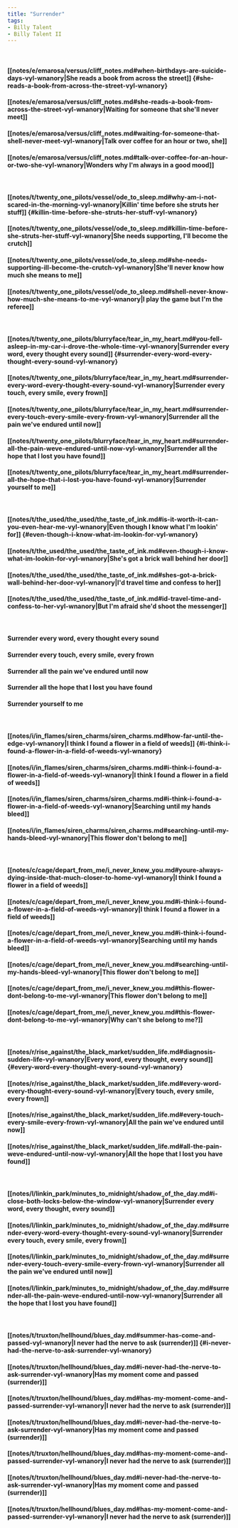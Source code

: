 ```yaml
---
title: "Surrender"
tags:
- Billy Talent
- Billy Talent II
---
```

&nbsp;
#### [[notes/e/emarosa/versus/cliff_notes.md#when-birthdays-are-suicide-days-vyl-wnanory|She reads a book from across the street]] {#she-reads-a-book-from-across-the-street-vyl-wnanory}
#### [[notes/e/emarosa/versus/cliff_notes.md#she-reads-a-book-from-across-the-street-vyl-wnanory|Waiting for someone that she'll never meet]]
#### [[notes/e/emarosa/versus/cliff_notes.md#waiting-for-someone-that-shell-never-meet-vyl-wnanory|Talk over coffee for an hour or two, she]]
#### [[notes/e/emarosa/versus/cliff_notes.md#talk-over-coffee-for-an-hour-or-two-she-vyl-wnanory|Wonders why I'm always in a good mood]]
&nbsp;
#### [[notes/t/twenty_one_pilots/vessel/ode_to_sleep.md#why-am-i-not-scared-in-the-morning-vyl-wnanory|Killin' time before she struts her stuff]] {#killin-time-before-she-struts-her-stuff-vyl-wnanory}
#### [[notes/t/twenty_one_pilots/vessel/ode_to_sleep.md#killin-time-before-she-struts-her-stuff-vyl-wnanory|She needs supporting, I'll become the crutch]]
#### [[notes/t/twenty_one_pilots/vessel/ode_to_sleep.md#she-needs-supporting-ill-become-the-crutch-vyl-wnanory|She'll never know how much she means to me]]
#### [[notes/t/twenty_one_pilots/vessel/ode_to_sleep.md#shell-never-know-how-much-she-means-to-me-vyl-wnanory|I play the game but I'm the referee]]
&nbsp;
#### [[notes/t/twenty_one_pilots/blurryface/tear_in_my_heart.md#you-fell-asleep-in-my-car-i-drove-the-whole-time-vyl-wnanory|Surrender every word, every thought every sound]] {#surrender-every-word-every-thought-every-sound-vyl-wnanory}
#### [[notes/t/twenty_one_pilots/blurryface/tear_in_my_heart.md#surrender-every-word-every-thought-every-sound-vyl-wnanory|Surrender every touch, every smile, every frown]]
#### [[notes/t/twenty_one_pilots/blurryface/tear_in_my_heart.md#surrender-every-touch-every-smile-every-frown-vyl-wnanory|Surrender all the pain we've endured until now]]
#### [[notes/t/twenty_one_pilots/blurryface/tear_in_my_heart.md#surrender-all-the-pain-weve-endured-until-now-vyl-wnanory|Surrender all the hope that I lost you have found]]
#### [[notes/t/twenty_one_pilots/blurryface/tear_in_my_heart.md#surrender-all-the-hope-that-i-lost-you-have-found-vyl-wnanory|Surrender yourself to me]]
&nbsp;
#### [[notes/t/the_used/the_used/the_taste_of_ink.md#is-it-worth-it-can-you-even-hear-me-vyl-wnanory|Even though I know what I'm lookin' for]] {#even-though-i-know-what-im-lookin-for-vyl-wnanory}
#### [[notes/t/the_used/the_used/the_taste_of_ink.md#even-though-i-know-what-im-lookin-for-vyl-wnanory|She's got a brick wall behind her door]]
#### [[notes/t/the_used/the_used/the_taste_of_ink.md#shes-got-a-brick-wall-behind-her-door-vyl-wnanory|I'd travel time and confess to her]]
#### [[notes/t/the_used/the_used/the_taste_of_ink.md#id-travel-time-and-confess-to-her-vyl-wnanory|But I'm afraid she'd shoot the messenger]]
&nbsp;
#### Surrender every word, every thought every sound
#### Surrender every touch, every smile, every frown
#### Surrender all the pain we've endured until now
#### Surrender all the hope that I lost you have found
#### Surrender yourself to me
&nbsp;
#### [[notes/i/in_flames/siren_charms/siren_charms.md#how-far-until-the-edge-vyl-wnanory|I think I found a flower in a field of weeds]] {#i-think-i-found-a-flower-in-a-field-of-weeds-vyl-wnanory}
#### [[notes/i/in_flames/siren_charms/siren_charms.md#i-think-i-found-a-flower-in-a-field-of-weeds-vyl-wnanory|I think I found a flower in a field of weeds]]
#### [[notes/i/in_flames/siren_charms/siren_charms.md#i-think-i-found-a-flower-in-a-field-of-weeds-vyl-wnanory|Searching until my hands bleed]]
#### [[notes/i/in_flames/siren_charms/siren_charms.md#searching-until-my-hands-bleed-vyl-wnanory|This flower don't belong to me]]
&nbsp;
#### [[notes/c/cage/depart_from_me/i_never_knew_you.md#youre-always-dying-inside-that-much-closer-to-home-vyl-wnanory|I think I found a flower in a field of weeds]]
#### [[notes/c/cage/depart_from_me/i_never_knew_you.md#i-think-i-found-a-flower-in-a-field-of-weeds-vyl-wnanory|I think I found a flower in a field of weeds]]
#### [[notes/c/cage/depart_from_me/i_never_knew_you.md#i-think-i-found-a-flower-in-a-field-of-weeds-vyl-wnanory|Searching until my hands bleed]]
#### [[notes/c/cage/depart_from_me/i_never_knew_you.md#searching-until-my-hands-bleed-vyl-wnanory|This flower don't belong to me]]
#### [[notes/c/cage/depart_from_me/i_never_knew_you.md#this-flower-dont-belong-to-me-vyl-wnanory|This flower don't belong to me]]
#### [[notes/c/cage/depart_from_me/i_never_knew_you.md#this-flower-dont-belong-to-me-vyl-wnanory|Why can't she belong to me?]]
&nbsp;
#### [[notes/r/rise_against/the_black_market/sudden_life.md#diagnosis-sudden-life-vyl-wnanory|Every word, every thought, every sound]] {#every-word-every-thought-every-sound-vyl-wnanory}
#### [[notes/r/rise_against/the_black_market/sudden_life.md#every-word-every-thought-every-sound-vyl-wnanory|Every touch, every smile, every frown]]
#### [[notes/r/rise_against/the_black_market/sudden_life.md#every-touch-every-smile-every-frown-vyl-wnanory|All the pain we've endured until now]]
#### [[notes/r/rise_against/the_black_market/sudden_life.md#all-the-pain-weve-endured-until-now-vyl-wnanory|All the hope that I lost you have found]]
&nbsp;
#### [[notes/l/linkin_park/minutes_to_midnight/shadow_of_the_day.md#i-close-both-locks-below-the-window-vyl-wnanory|Surrender every word, every thought, every sound]]
#### [[notes/l/linkin_park/minutes_to_midnight/shadow_of_the_day.md#surrender-every-word-every-thought-every-sound-vyl-wnanory|Surrender every touch, every smile, every frown]]
#### [[notes/l/linkin_park/minutes_to_midnight/shadow_of_the_day.md#surrender-every-touch-every-smile-every-frown-vyl-wnanory|Surrender all the pain we've endured until now]]
#### [[notes/l/linkin_park/minutes_to_midnight/shadow_of_the_day.md#surrender-all-the-pain-weve-endured-until-now-vyl-wnanory|Surrender all the hope that I lost you have found]]
&nbsp;
#### [[notes/t/truxton/hellhound/blues_day.md#summer-has-come-and-passed-vyl-wnanory|I never had the nerve to ask (surrender)]] {#i-never-had-the-nerve-to-ask-surrender-vyl-wnanory}
#### [[notes/t/truxton/hellhound/blues_day.md#i-never-had-the-nerve-to-ask-surrender-vyl-wnanory|Has my moment come and passed (surrender)]]
#### [[notes/t/truxton/hellhound/blues_day.md#has-my-moment-come-and-passed-surrender-vyl-wnanory|I never had the nerve to ask (surrender)]]
#### [[notes/t/truxton/hellhound/blues_day.md#i-never-had-the-nerve-to-ask-surrender-vyl-wnanory|Has my moment come and passed (surrender)]]
#### [[notes/t/truxton/hellhound/blues_day.md#has-my-moment-come-and-passed-surrender-vyl-wnanory|I never had the nerve to ask (surrender)]]
#### [[notes/t/truxton/hellhound/blues_day.md#i-never-had-the-nerve-to-ask-surrender-vyl-wnanory|Has my moment come and passed (surrender)]]
#### [[notes/t/truxton/hellhound/blues_day.md#has-my-moment-come-and-passed-surrender-vyl-wnanory|I never had the nerve to ask (surrender)]]
